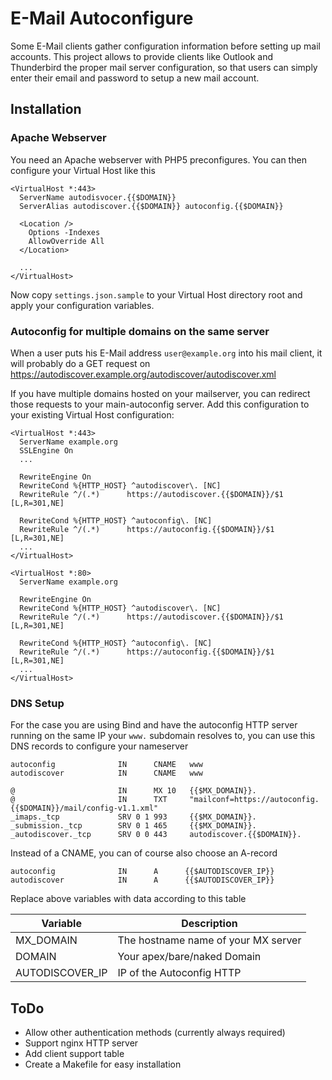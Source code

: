 E-Mail Autoconfigure
====================

Some E-Mail clients gather configuration information before setting up mail accounts. This project allows to provide clients like Outlook and Thunderbird the proper mail server configuration, so that users can simply enter their email and password to setup a new mail account.

Installation
------------

### Apache Webserver

You need an Apache webserver with PHP5 preconfigures. You can then configure your Virtual Host like this

```
<VirtualHost *:443>
  ServerName autodisvocer.{{$DOMAIN}}
  ServerAlias autodiscover.{{$DOMAIN}} autoconfig.{{$DOMAIN}}

  <Location />
    Options -Indexes
    AllowOverride All
  </Location>

  ...
</VirtualHost>
```

Now copy `settings.json.sample` to your Virtual Host directory root and apply your configuration variables.


### Autoconfig for multiple domains on the same server

When a user puts his E-Mail address `user@example.org` into his mail client, it will probably do a GET request on https://autodiscover.example.org/autodiscover/autodiscover.xml

If you have multiple domains hosted on your mailserver, you can redirect those requests to your main-autoconfig server. Add this configuration to your existing Virtual Host configuration:

```
<VirtualHost *:443>
  ServerName example.org
  SSLEngine On
  ...

  RewriteEngine On
  RewriteCond %{HTTP_HOST} ^autodiscover\. [NC]
  RewriteRule ^/(.*)      https://autodiscover.{{$DOMAIN}}/$1 [L,R=301,NE]

  RewriteCond %{HTTP_HOST} ^autoconfig\. [NC]
  RewriteRule ^/(.*)      https://autoconfig.{{$DOMAIN}}/$1 [L,R=301,NE]
  ...
</VirtualHost>

<VirtualHost *:80>
  ServerName example.org
  
  RewriteEngine On
  RewriteCond %{HTTP_HOST} ^autodiscover\. [NC]
  RewriteRule ^/(.*)      https://autodiscover.{{$DOMAIN}}/$1 [L,R=301,NE]

  RewriteCond %{HTTP_HOST} ^autoconfig\. [NC]
  RewriteRule ^/(.*)      https://autoconfig.{{$DOMAIN}}/$1 [L,R=301,NE]
  ...
</VirtualHost>

```


### DNS Setup

For the case you are using Bind and have the autoconfig HTTP server running on the same IP your `www.` subdomain resolves to, you can use this DNS records to configure your nameserver

```
autoconfig              IN      CNAME   www
autodiscover            IN      CNAME   www

@                       IN      MX 10   {{$MX_DOMAIN}}.
@                       IN      TXT     "mailconf=https://autoconfig.{{$DOMAIN}}/mail/config-v1.1.xml"
_imaps._tcp             SRV 0 1 993     {{$MX_DOMAIN}}.
_submission._tcp        SRV 0 1 465     {{$MX_DOMAIN}}.
_autodiscover._tcp      SRV 0 0 443     autodiscover.{{$DOMAIN}}.
```

Instead of a CNAME, you can of course also choose an A-record

```
autoconfig              IN      A      {{$AUTODISCOVER_IP}}
autodiscover            IN      A      {{$AUTODISCOVER_IP}}
```

Replace above variables with data according to this table

Variable         | Description
-----------------|-------------------------------------------------------------
MX_DOMAIN        | The hostname name of your MX server
DOMAIN           | Your apex/bare/naked Domain
AUTODISCOVER_IP  | IP of the Autoconfig HTTP

ToDo
----

 * Allow other authentication methods (currently always required)
 * Support nginx HTTP server
 * Add client support table
 * Create a Makefile for easy installation